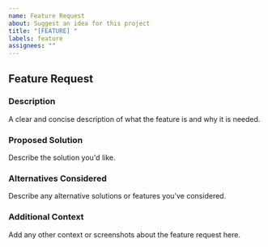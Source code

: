 ```yaml
---
name: Feature Request
about: Suggest an idea for this project
title: "[FEATURE] "
labels: feature
assignees: ""
---
```


## Feature Request

### Description

A clear and concise description of what the feature is and why it is needed.

### Proposed Solution

Describe the solution you'd like.

### Alternatives Considered

Describe any alternative solutions or features you've considered.

### Additional Context

Add any other context or screenshots about the feature request here.
